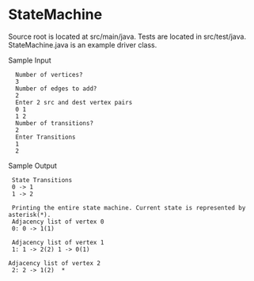 # StateMachine

Source root is located at src/main/java.
Tests are located in src/test/java.
StateMachine.java is an example driver class.

   Sample Input

      Number of vertices?
      3
      Number of edges to add?
      2
      Enter 2 src and dest vertex pairs 
      0 1
      1 2
      Number of transitions?
      2
      Enter Transitions
      1
      2


  Sample Output
  
     State Transitions
     0 -> 1
     1 -> 2
     
     Printing the entire state machine. Current state is represented by asterisk(*).
     Adjacency list of vertex 0
     0: 0 -> 1(1) 

     Adjacency list of vertex 1
     1: 1 -> 2(2) 1 -> 0(1) 

    Adjacency list of vertex 2
     2: 2 -> 1(2)  *
